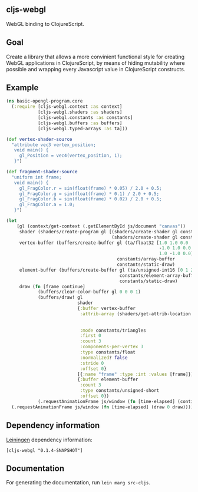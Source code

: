 cljs-webgl
----
WebGL binding to ClojureScript.

Goal
----
Create a library that allows a more convinient functional style for creating WebGL applications in ClojureScript, by means of hiding mutability where possible and wrapping every Javascript value in ClojureScript constructs.

Example
----

```clojure
(ns basic-opengl-program.core
  (:require [cljs-webgl.context :as context]
            [cljs-webgl.shaders :as shaders]
            [cljs-webgl.constants :as constants]
            [cljs-webgl.buffers :as buffers]
            [cljs-webgl.typed-arrays :as ta]))

(def vertex-shader-source
  "attribute vec3 vertex_position;
   void main() {
     gl_Position = vec4(vertex_position, 1);
   }")

(def fragment-shader-source
  "uniform int frame;
   void main() {
     gl_FragColor.r = sin(float(frame) * 0.05) / 2.0 + 0.5;
     gl_FragColor.g = sin(float(frame) * 0.1) / 2.0 + 0.5;
     gl_FragColor.b = sin(float(frame) * 0.02) / 2.0 + 0.5;
     gl_FragColor.a = 1.0;
   }")

(let
    [gl (context/get-context (.getElementById js/document "canvas"))
     shader (shaders/create-program gl [(shaders/create-shader gl constants/vertex-shader vertex-shader-source)
                                        (shaders/create-shader gl constants/fragment-shader fragment-shader-source)])
     vertex-buffer (buffers/create-buffer gl (ta/float32 [1.0 1.0 0.0
                                                          -1.0 1.0 0.0
                                                          1.0 -1.0 0.0])
                                          constants/array-buffer
                                          constants/static-draw)
     element-buffer (buffers/create-buffer gl (ta/unsigned-int16 [0 1 2])
                                           constants/element-array-buffer
                                           constants/static-draw)
     draw (fn [frame continue]
            (buffers/clear-color-buffer gl 0 0 0 1)
            (buffers/draw! gl
                           shader
                           {:buffer vertex-buffer
                            :attrib-array (shaders/get-attrib-location gl
                                                                       shader
                                                                       "vertex_position")
                            :mode constants/triangles
                            :first 0
                            :count 3
                            :components-per-vertex 3
                            :type constants/float
                            :normalized? false
                            :stride 0
                            :offset 0}
                           [{:name "frame" :type :int :values [frame]}]
                           {:buffer element-buffer
                            :count 3
                            :type constants/unsigned-short
                            :offset 0})
            (.requestAnimationFrame js/window (fn [time-elapsed] (continue (inc frame) continue))))]
  (.requestAnimationFrame js/window (fn [time-elapsed] (draw 0 draw))))
```

Dependency information
----

[Leiningen](http://github.com/technomancy/leiningen/) dependency information:

```
[cljs-webgl "0.1.4-SNAPSHOT"]
```

Documentation
----
For generating the documentation, run `lein marg src-cljs`.